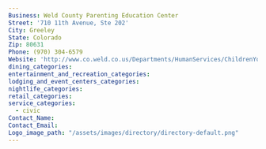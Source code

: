 ```yaml
---
Business: Weld County Parenting Education Center
Street: '710 11th Avenue, Ste 202'
City: Greeley
State: Colorado
Zip: 80631
Phone: (970) 304-6579
Website: 'http://www.co.weld.co.us/Departments/HumanServices/ChildrenYouthandFamilyServices/ChildWelfareServices/ParentingEducationCenter.html'
dining_categories:
entertainment_and_recreation_categories:
lodging_and_event_centers_categories:
nightlife_categories:
retail_categories:
service_categories:
  - civic
Contact_Name:
Contact_Email:
Logo_image_path: "/assets/images/directory/directory-default.png"
---
```



